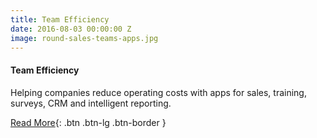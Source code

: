 ```yaml
---
title: Team Efficiency
date: 2016-08-03 00:00:00 Z
image: round-sales-teams-apps.jpg
---
```


#### Team Efficiency

Helping companies reduce operating costs with apps for sales, training, surveys, CRM and intelligent reporting.

[Read More](/ipad-sales-apps/){: .btn .btn-lg .btn-border }
